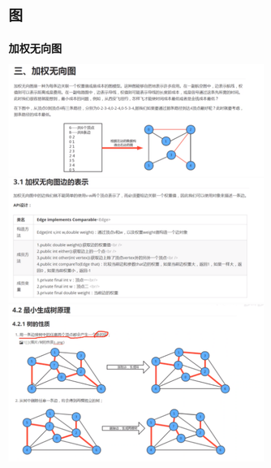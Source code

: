 # 图

## 加权无向图

![image-20200326081555470](images/image-20200326081555470.png)![image-20200326081639156](images/image-20200326081639156.png)![image-20200326085924249](images/image-20200326085924249.png)